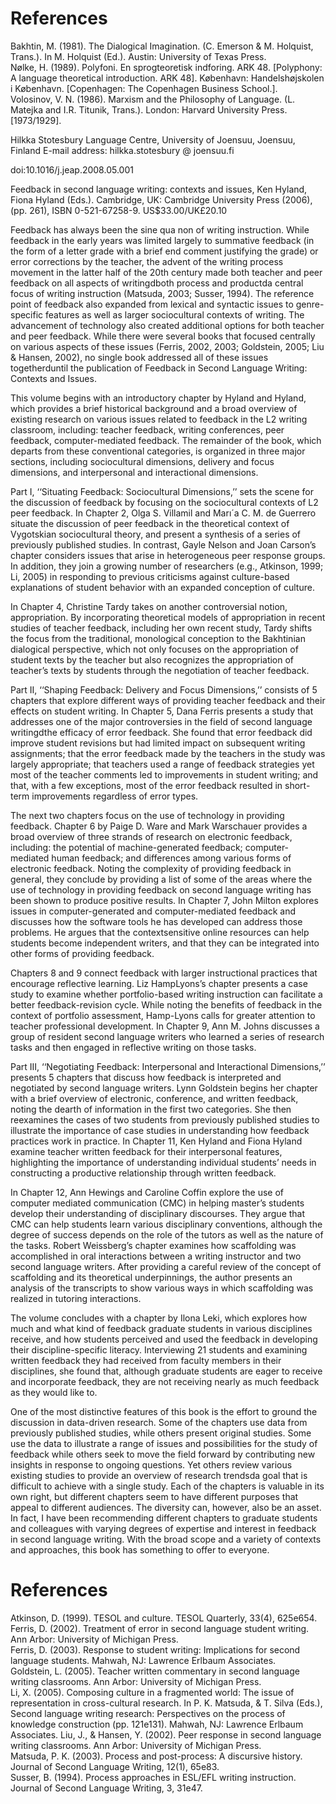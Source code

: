 # References

Bakhtin, M. (1981). The Dialogical Imagination. (C. Emerson & M. Holquist, Trans.). In M. Holquist (Ed.). Austin: University of Texas Press.   
Nølke, H. (1989). Polyfoni. En sprogteoretisk indforing. ARK 48. [Polyphony: A language theoretical introduction. ARK 48]. København: Handelshøjskolen i København. [Copenhagen: The Copenhagen Business School.].   
Volosinov, V. N. (1986). Marxism and the Philosophy of Language. (L. Matejka and I.R. Titunik, Trans.). London: Harvard University Press. [1973/1929].

Hilkka Stotesbury Language Centre, University of Joensuu, Joensuu, Finland E-mail address: hilkka.stotesbury $@$ joensuu.fi

doi:10.1016/j.jeap.2008.05.001

Feedback in second language writing: contexts and issues, Ken Hyland, Fiona Hyland (Eds.). Cambridge, UK: Cambridge University Press (2006), (pp. 261), ISBN 0-521-67258-9. US\$33.00/UK£20.10

Feedback has always been the sine qua non of writing instruction. While feedback in the early years was limited largely to summative feedback (in the form of a letter grade with a brief end comment justifying the grade) or error corrections by the teacher, the advent of the writing process movement in the latter half of the 20th century made both teacher and peer feedback on all aspects of writingdboth process and productda central focus of writing instruction (Matsuda, 2003; Susser, 1994). The reference point of feedback also expanded from lexical and syntactic issues to genre-specific features as well as larger sociocultural contexts of writing. The advancement of technology also created additional options for both teacher and peer feedback. While there were several books that focused centrally on various aspects of these issues (Ferris, 2002, 2003; Goldstein, 2005; Liu & Hansen, 2002), no single book addressed all of these issues togetherduntil the publication of Feedback in Second Language Writing: Contexts and Issues.

This volume begins with an introductory chapter by Hyland and Hyland, which provides a brief historical background and a broad overview of existing research on various issues related to feedback in the L2 writing classroom, including: teacher feedback, writing conferences, peer feedback, computer-mediated feedback. The remainder of the book, which departs from these conventional categories, is organized in three major sections, including sociocultural dimensions, delivery and focus dimensions, and interpersonal and interactional dimensions.

Part I, ‘‘Situating Feedback: Sociocultural Dimensions,’’ sets the scene for the discussion of feedback by focusing on the sociocultural contexts of L2 peer feedback. In Chapter 2, Olga S. Villamil and Marı´a C. M. de Guerrero situate the discussion of peer feedback in the theoretical context of Vygotskian sociocultural theory, and present a synthesis of a series of previously published studies. In contrast, Gayle Nelson and Joan Carson’s chapter considers issues that arise in heterogeneous peer response groups. In addition, they join a growing number of researchers (e.g., Atkinson, 1999; Li, 2005) in responding to previous criticisms against culture-based explanations of student behavior with an expanded conception of culture.

In Chapter 4, Christine Tardy takes on another controversial notion, appropriation. By incorporating theoretical models of appropriation in recent studies of teacher feedback, including her own recent study, Tardy shifts the focus from the traditional, monological conception to the Bakhtinian dialogical perspective, which not only focuses on the appropriation of student texts by the teacher but also recognizes the appropriation of teacher’s texts by students through the negotiation of teacher feedback.

Part II, ‘‘Shaping Feedback: Delivery and Focus Dimensions,’’ consists of 5 chapters that explore different ways of providing teacher feedback and their effects on student writing. In Chapter 5, Dana Ferris presents a study that addresses one of the major controversies in the field of second language writingdthe efficacy of error feedback. She found that error feedback did improve student revisions but had limited impact on subsequent writing assignments; that the error feedback made by the teachers in the study was largely appropriate; that teachers used a range of feedback strategies yet most of the teacher comments led to improvements in student writing; and that, with a few exceptions, most of the error feedback resulted in short-term improvements regardless of error types.

The next two chapters focus on the use of technology in providing feedback. Chapter 6 by Paige D. Ware and Mark Warschauer provides a broad overview of three strands of research on electronic feedback, including: the potential of machine-generated feedback; computer-mediated human feedback; and differences among various forms of electronic feedback. Noting the complexity of providing feedback in general, they conclude by providing a list of some of the areas where the use of technology in providing feedback on second language writing has been shown to produce positive results. In Chapter 7, John Milton explores issues in computer-generated and computer-mediated feedback and discusses how the software tools he has developed can address those problems. He argues that the contextsensitive online resources can help students become independent writers, and that they can be integrated into other forms of providing feedback.

Chapters 8 and 9 connect feedback with larger instructional practices that encourage reflective learning. Liz HampLyons’s chapter presents a case study to examine whether portfolio-based writing instruction can facilitate a better feedback-revision cycle. While noting the benefits of feedback in the context of portfolio assessment, Hamp-Lyons calls for greater attention to teacher professional development. In Chapter 9, Ann M. Johns discusses a group of resident second language writers who learned a series of research tasks and then engaged in reflective writing on those tasks.

Part III, ‘‘Negotiating Feedback: Interpersonal and Interactional Dimensions,’’ presents 5 chapters that discuss how feedback is interpreted and negotiated by second language writers. Lynn Goldstein begins her chapter with a brief overview of electronic, conference, and written feedback, noting the dearth of information in the first two categories. She then reexamines the cases of two students from previously published studies to illustrate the importance of case studies in understanding how feedback practices work in practice. In Chapter 11, Ken Hyland and Fiona Hyland examine teacher written feedback for their interpersonal features, highlighting the importance of understanding individual students’ needs in constructing a productive relationship through written feedback.

In Chapter 12, Ann Hewings and Caroline Coffin explore the use of computer mediated communication (CMC) in helping master’s students develop their understanding of disciplinary discourses. They argue that CMC can help students learn various disciplinary conventions, although the degree of success depends on the role of the tutors as well as the nature of the tasks. Robert Weissberg’s chapter examines how scaffolding was accomplished in oral interactions between a writing instructor and two second language writers. After providing a careful review of the concept of scaffolding and its theoretical underpinnings, the author presents an analysis of the transcripts to show various ways in which scaffolding was realized in tutoring interactions.

The volume concludes with a chapter by Ilona Leki, which explores how much and what kind of feedback graduate students in various disciplines receive, and how students perceived and used the feedback in developing their discipline-specific literacy. Interviewing 21 students and examining written feedback they had received from faculty members in their disciplines, she found that, although graduate students are eager to receive and incorporate feedback, they are not receiving nearly as much feedback as they would like to.

One of the most distinctive features of this book is the effort to ground the discussion in data-driven research. Some of the chapters use data from previously published studies, while others present original studies. Some use the data to illustrate a range of issues and possibilities for the study of feedback while others seek to move the field forward by contributing new insights in response to ongoing questions. Yet others review various existing studies to provide an overview of research trendsda goal that is difficult to achieve with a single study. Each of the chapters is valuable in its own right, but different chapters seem to have different purposes that appeal to different audiences. The diversity can, however, also be an asset. In fact, I have been recommending different chapters to graduate students and colleagues with varying degrees of expertise and interest in feedback in second language writing. With the broad scope and a variety of contexts and approaches, this book has something to offer to everyone.

# References

Atkinson, D. (1999). TESOL and culture. TESOL Quarterly, 33(4), 625e654.   
Ferris, D. (2002). Treatment of error in second language student writing. Ann Arbor: University of Michigan Press.   
Ferris, D. (2003). Response to student writing: Implications for second language students. Mahwah, NJ: Lawrence Erlbaum Associates.   
Goldstein, L. (2005). Teacher written commentary in second language writing classrooms. Ann Arbor: University of Michigan Press.   
Li, X. (2005). Composing culture in a fragmented world: The issue of representation in cross-cultural research. In P. K. Matsuda, & T. Silva (Eds.), Second language writing research: Perspectives on the process of knowledge construction (pp. 121e131). Mahwah, NJ: Lawrence Erlbaum Associates. Liu, J., & Hansen, Y. (2002). Peer response in second language writing classrooms. Ann Arbor: University of Michigan Press.   
Matsuda, P. K. (2003). Process and post-process: A discursive history. Journal of Second Language Writing, 12(1), 65e83.   
Susser, B. (1994). Process approaches in ESL/EFL writing instruction. Journal of Second Language Writing, 3, 31e47.